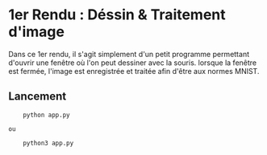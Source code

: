 # **1er Rendu : Déssin & Traitement d'image**

Dans ce 1er rendu, il s'agit simplement d'un petit programme permettant d'ouvrir une fenêtre où l'on peut dessiner avec la souris. lorsque la fenêtre est fermée, l'image est enregistrée et traitée afin d'être aux normes MNIST.

## Lancement

```
	python app.py
```

    ou

```
	python3 app.py
```
